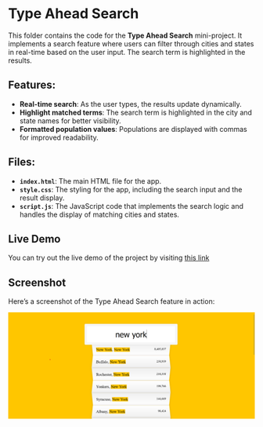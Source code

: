 # Type Ahead Search

This folder contains the code for the **Type Ahead Search** mini-project. It implements a search feature where users can filter through cities and states in real-time based on the user input. The search term is highlighted in the results.

## Features:
- **Real-time search**: As the user types, the results update dynamically.
- **Highlight matched terms**: The search term is highlighted in the city and state names for better visibility.
- **Formatted population values**: Populations are displayed with commas for improved readability.

## Files:
- **`index.html`**: The main HTML file for the app.
- **`style.css`**: The styling for the app, including the search input and the result display.
- **`script.js`**: The JavaScript code that implements the search logic and handles the display of matching cities and states.

## Live Demo
You can try out the live demo of the project by visiting [this link](#) 

## Screenshot
Here’s a screenshot of the Type Ahead Search feature in action:

![Type Ahead Search Screenshot](screenshot.png)  

